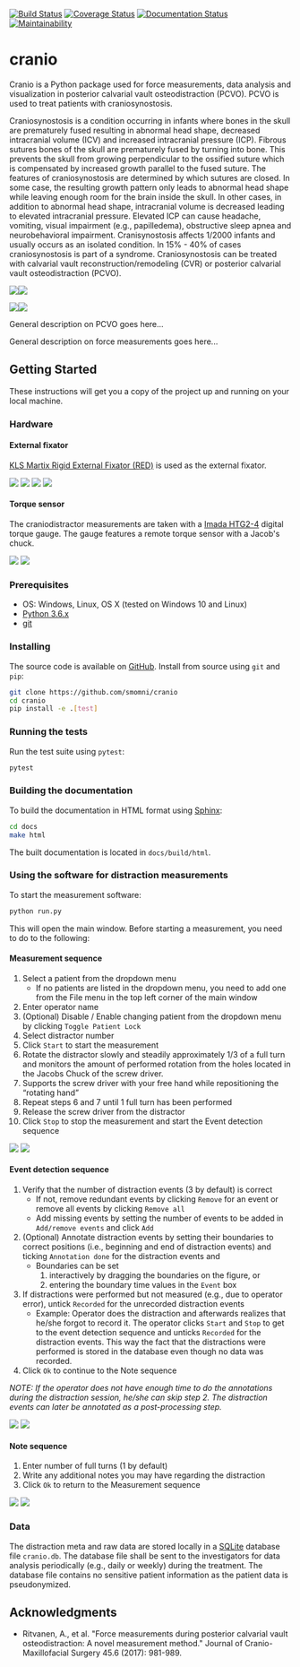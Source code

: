 [![Build Status](https://travis-ci.org/smomni/cranio.svg?branch=master)](https://travis-ci.org/smomni/cranio)
[![Coverage Status](https://codecov.io/gh/smomni/cranio/branch/master/graph/badge.svg)](https://codecov.io/gh/smomni/cranio)
[![Documentation Status](https://readthedocs.org/projects/cranio/badge/?version=latest)](https://cranio.readthedocs.io/en/latest/?badge=latest)
[![Maintainability](https://api.codeclimate.com/v1/badges/c14e1d3a9202d71024a3/maintainability)](https://codeclimate.com/github/smomni/cranio/maintainability)

# cranio

Cranio is a Python package used for force measurements, data analysis and visualization in
posterior calvarial vault osteodistraction (PCVO). PCVO is used to treat patients with craniosynostosis.

Craniosynostosis is a condition occurring in infants where bones in the skull are prematurely fused resulting in
abnormal head shape, decreased intracranial volume (ICV) and increased intracranial pressure (ICP). Fibrous sutures
bones of the skull are prematurely fused by turning into bone. This prevents the skull from growing perpendicular to the
ossified suture which is compensated by increased growth parallel to the fused suture. The features of craniosynostosis
are determined by which sutures are closed. In some case, the resulting growth pattern only leads to abnormal head shape
while leaving enough room for the brain inside the skull. In other cases, in addition to abnormal head shape, intracranial volume is decreased leading to elevated intracranial pressure.
Elevated ICP can cause headache, vomiting, visual impairment (e.g., papilledema), obstructive sleep apnea and
neurobehavioral impairment. Cranisynostosis affects 1/2000 infants and usually occurs as an isolated condition.
In 15% - 40% of cases craniosynostosis is part of a syndrome. Craniosynostosis can be treated with calvarial vault
reconstruction/remodeling (CVR) or posterior calvarial vault osteodistraction (PCVO).

![](../Gray188.png)![](docs/Gray188.png)

![](../../types_of_craniosynostosis.jpg)![](docs/types_of_craniosynostosis.jpg)

General description on PCVO goes here...

General description on force measurements goes here...


## Getting Started

These instructions will get you a copy of the project up and running on your local machine.

### Hardware

#### External fixator

[KLS Martix Rigid External Fixator (RED)](http://www.klsmartinnorthamerica.com/products/distraction-devices/lefort-i-and-ii/red-ii/) is used as the external fixator.

![](../kls_martin_red.jpg)
![](docs/kls_martin_red.jpg)
![](../kls_martin_red_distraction.png)
![](docs/kls_martin_red_distraction.png)

#### Torque sensor

The craniodistractor measurements are taken with a [Imada HTG2-4](https://imada.com/products/htg2-digital-torque-gauge/) 
digital torque gauge. The gauge features a remote torque sensor with a Jacob's chuck.

![](../imada.jpg)
![](docs/imada.jpg)


### Prerequisites

* OS: Windows, Linux, OS X (tested on Windows 10 and Linux)
* [Python 3.6.x](https://www.python.org/downloads/)
* [git](https://git-scm.com/downloads)

### Installing

The source code is available on [GitHub](https://github.com/smomni/cranio). Install from source using `git` and `pip`:

```bash
git clone https://github.com/smomni/cranio
cd cranio
pip install -e .[test]
```

### Running the tests

Run the test suite using `pytest`:
```bash
pytest
```

### Building the documentation

To build the documentation in HTML format using [Sphinx](http://www.sphinx-doc.org/en/stable/):

```bash
cd docs
make html
```

The built documentation is located in `docs/build/html`.

### Using the software for distraction measurements

To start the measurement software:

```bash
python run.py
```

This will open the main window. Before starting a measurement, you need to do to the following:


#### Measurement sequence

1. Select a patient from the dropdown menu
    * If no patients are listed in the dropdown menu, you need to add one from the File menu in the top left corner of the main window
2. Enter operator name
3. (Optional) Disable / Enable changing patient from the dropdown menu by clicking `Toggle Patient Lock`
4. Select distractor number
5. Click `Start` to start the measurement
6. Rotate the distractor slowly and steadily approximately 1/3 of a full turn and monitors the amount of performed rotation from the holes located in the Jacobs Chuck of the screw driver.
7. Supports the screw driver with your free hand while repositioning the “rotating hand”
8. Repeat steps 6 and 7 until 1 full turn has been performed
9. Release the screw driver from the distractor
10. Click `Stop` to stop the measurement and start the Event detection sequence


![](../initial_state_instructions.png)
![](docs/initial_state_instructions.png)


#### Event detection sequence

1. Verify that the number of distraction events (3 by default) is correct
    * If not, remove redundant events by clicking `Remove` for an event or remove all events by clicking `Remove all`
    * Add missing events by setting the number of events to be added in `Add/remove events` and click `Add`
2. (Optional) Annotate distraction events by setting their boundaries to correct positions (i.e., beginning and end of distraction events) and 
ticking `Annotation done` for the distraction events and 
    * Boundaries can be set 
        1) interactively by dragging the boundaries on the figure, or 
        2) entering the boundary time values in the `Event` box
3. If distractions were performed but not measured (e.g., due to operator error), untick `Recorded` for the unrecorded distraction events
    * Example: Operator does the distraction and afterwards realizes that he/she forgot to record it. 
    The operator clicks `Start` and `Stop` to get to the event detection sequence and unticks `Recorded` for the distraction events. 
    This way the fact that the distractions were performed is stored in the database even though no data was recorded.
4. Click `Ok` to continue to the Note sequence

*NOTE: If the operator does not have enough time to do the annotations during the distraction session, 
he/she can skip step 2. The distraction events can later be annotated as a post-processing step.*


![](../event_detection_state_instructions.png)
![](docs/event_detection_state_instructions.png)


#### Note sequence

1. Enter number of full turns (1 by default)
2. Write any additional notes you may have regarding the distraction
3. Click `Ok` to return to the Measurement sequence


![](../note_state_instructions.png)
![](docs/note_state_instructions.png)
    

### Data

The distraction meta and raw data are stored locally in a [SQLite](https://www.sqlite.org/index.html) database file `cranio.db`. 
The database file shall be sent to the investigators for data analysis periodically (e.g., daily or weekly) during the treatment.
The database file contains no sensitive patient information as the patient data is pseudonymized.



## Acknowledgments

* Ritvanen, A., et al. "Force measurements during posterior calvarial vault osteodistraction: A novel measurement method." Journal of Cranio-Maxillofacial Surgery 45.6 (2017): 981-989.

